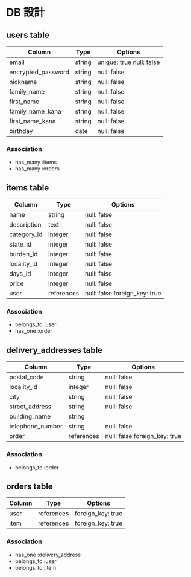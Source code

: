 # DB 設計

## users table

| Column             | Type                | Options                 |
|--------------------|---------------------|-------------------------|
| email              | string              | unique: true null: false            |
| encrypted_password | string              | null: false             |
| nickname           | string              | null: false             |
| family_name        | string              | null: false             |
| first_name         | string              | null: false             |
| family_name_kana   | string              | null: false             |
| first_name_kana    | string              | null: false             |
| birthday           | date                | null: false             |

### Association
- has_many :items
- has_many :orders

## items table

| Column             | Type                | Options                 |
|--------------------|---------------------|-------------------------|
| name               | string              | null: false             |
| description        | text                | null: false             |
| category_id        | integer             | null: false             |
| state_id           | integer             | null: false             |
| burden_id          | integer             | null: false             |
| locality_id        | integer             | null: false             |
| days_id            | integer             | null: false             |
| price              | integer             | null: false             |
| user               | references          | null: false foreign_key: true            |

### Association
- belongs_to :user
- has_one :order

## delivery_addresses table

| Column             | Type                | Options                 |
|--------------------|---------------------|-------------------------|
| postal_code        | string              | null: false             |
| locality_id        | integer             | null: false             |
| city               | string              | null: false             |
| street_address     | string              | null: false             |
| building_name      | string              |                         |
| telephone_number   | string              | null: false             |
| order              | references          | null: false foreign_key: true            |

### Association
- belongs_to :order

## orders table

| Column             | Type                | Options                 |
|--------------------|---------------------|-------------------------|
| user               | references             | foreign_key: true                      |
| item               | references             | foreign_key: true                      |

### Association
- has_one :delivery_address
- belongs_to :user
- belongs_to :item